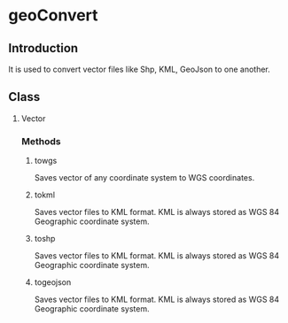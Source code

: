 # geoConvert
## Introduction
It is used to convert vector files like Shp, KML, GeoJson to one another.

## Class
1. Vector

    ### Methods
    1. towgs
    
        Saves vector of any coordinate system to WGS coordinates.


    2. tokml

        Saves vector files to KML format. KML is always stored as WGS 84 Geographic coordinate system.

    3. toshp


        Saves vector files to KML format. KML is always stored as WGS 84 Geographic coordinate system.

    4. togeojson

        Saves vector files to KML format. KML is always stored as WGS 84 Geographic coordinate system.
